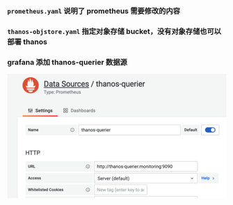### `prometheus.yaml` 说明了 prometheus 需要修改的内容

### `thanos-objstore.yaml` 指定对象存储 bucket，没有对象存储也可以部署 thanos



### grafana 添加 thanos-querier 数据源

<img src="doc/pics/grafana_add-thanos-querier.png" alt="grafana_add-thanos-querier" style="zoom:50%;" />